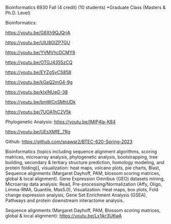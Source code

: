 Bioinformatics 6930 Fall (4 credit) (10 students) *Graduate Class (Masters & Ph.D. Level)

Bioinformatics: 

https://youtu.be/G6Xh9QJQrjA

https://youtu.be/UlU8GlZP7GU

https://youtu.be/YVMVhcDCMY8

https://youtu.be/OTGJ4355zCQ

https://youtu.be/EYZgSvCS858

https://youtu.be/kGaQ2mG4-9g

https://youtu.be/kIxlNUeG-38

https://youtu.be/bmWCnSMhUDk

https://youtu.be/7UOA1hC2V5k

Phylogenetic Analysis: https://youtu.be/IMIP4la-K84

https://youtu.be/UEsXMfE_7Rg

Github: https://github.com/spawar2/BTEC-620-Spring-2023

Bioinformatics (topics including sequence alignment algorithms, scoring matrices, microarray analysis, phylogenetic analysis, bootstrapping, tree building, secondary & tertiary structure prediction, homology modeling, and protein folding)], visualization: heat maps, volcano plots, pie charts, Blast, Sequence alignments (Margaret Dayhoff, PAM, blossom scoring matrices, global & local alignment). Gene Expression Omnibus (GEO) datasets mining, Microarray data analysis: Read, Pre-processing/Normalization (Affy, Oligo, Limma-RMA, Quantile, Mas5.0), Visualization: Heat maps, box plots, Fold change expression analysis, Gene Set Enrichment Analysis (GSEA), Pathways and protein downstream interactome analysis.

Sequence alignments (Margaret Dayhoff, PAM, Blossom scoring matrices, global & local alignment): https://youtu.be/Lx1jkr3UKwA
